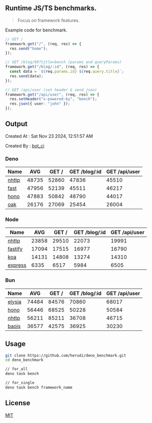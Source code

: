 ## Runtime JS/TS benchmarks.

> Focus on framework features.

Example code for benchmark.
```ts
// GET /
framework.get("/", (req, res) => {
  res.send("home");
});

// GET /blog/99?title=bench (params and queryParams)
framework.get("/blog/:id", (req, res) => {
  const data = `${req.params.id} ${req.query.title}`;
  res.send(data);
});

// GET /api/user (set header & send json)
framework.get("/api/user", (req, res) => {
  res.setHeader("x-powered-by", "bench");
  res.json({ user: "john" });
});
```

## Output
Created At : Sat Nov 23 2024, 12:51:57 AM

Created By : [bot_ci](https://github.com/herudi/deno_benchmarks/commits?author=github-actions%5Bbot%5D)


### Deno
|Name|AVG|GET /|GET /blog/:id|GET /api/user|
|----|----|----|----|----|
|[nhttp](https://github.com/nhttp/nhttp)|48735|52860|47836|45510|
|[fast](https://github.com/danteissaias/fast)|47956|52139|45511|46217|
|[hono](https://github.com/honojs/hono)|47883|50842|48790|44017|
|[oak](https://github.com/oakserver/oak)|26176|27069|25454|26004|
  


### Node
|Name|AVG|GET /|GET /blog/:id|GET /api/user|
|----|----|----|----|----|
|[nhttp](https://github.com/nhttp/nhttp)|23858|29510|22073|19991|
|[fastify](https://github.com/fastify/fastify)|17094|17515|16977|16790|
|[koa](https://github.com/koajs/koa)|14131|14808|13274|14310|
|[express](https://github.com/expressjs/express)|6335|6517|5984|6505|
  


### Bun
|Name|AVG|GET /|GET /blog/:id|GET /api/user|
|----|----|----|----|----|
|[elysia](https://github.com/elysiajs/elysia)|74484|84576|70860|68017|
|[hono](https://github.com/honojs/hono)|56446|68525|50228|50584|
|[nhttp](https://github.com/nhttp/nhttp)|56211|85211|36708|46715|
|[baojs](https://github.com/mattreid1/baojs)|36577|42575|36925|30230|
  



## Usage

```bash
git clone https://github.com/herudi/deno_benchmark.git
cd deno_benchmark

// for_all
deno task bench

// for_single
deno task bench framework_name
```

## License

[MIT](LICENSE)

